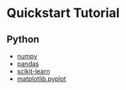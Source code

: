 # Quickstart Tutorial

## Python

- [numpy](https://numpy.org/devdocs/user/quickstart.html)
- [pandas](https://pandas.pydata.org/pandas-docs/version/0.25/)
- [scikit-learn](https://scikit-learn.org/stable/)
- [matplotlib.pyplot](https://matplotlib.org/api/pyplot_summary.html)

